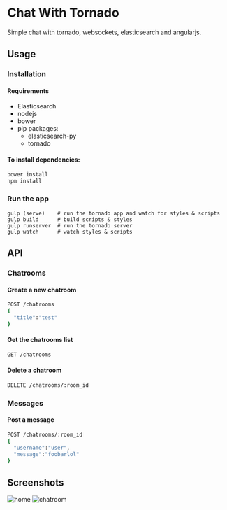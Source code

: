 Chat With Tornado
=================

Simple chat with tornado, websockets, elasticsearch and angularjs.

Usage
-----

### Installation

#### Requirements

- Elasticsearch
- nodejs
- bower
- pip packages:
  - elasticsearch-py
  - tornado

#### To install dependencies:

```bash
bower install
npm install
```

### Run the app

```
gulp (serve)    # run the tornado app and watch for styles & scripts
gulp build      # build scripts & styles
gulp runserver  # run the tornado server
gulp watch      # watch styles & scripts
```

API
---

### Chatrooms

#### Create a new chatroom
```bash
POST /chatrooms
{
  "title":"test"
}
```

#### Get the chatrooms list
```bash
GET /chatrooms
```

#### Delete a chatroom
```bash
DELETE /chatrooms/:room_id
```

### Messages

#### Post a message
```bash
POST /chatrooms/:room_id
{
  "username":"user",
  "message":"foobarlol"
}
```

Screenshots
-----------

![home](https://raw.github.com/xouabita/tornado-chat/master/screenshots/home.png) ![chatroom](https://raw.github.com/xouabita/tornado-chat/master/screenshots/chatroom.png)

